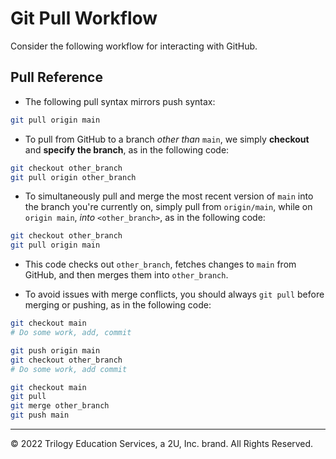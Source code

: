 # Git Pull Workflow

Consider the following workflow for interacting with GitHub.

## Pull Reference

* The following pull syntax mirrors push syntax:

```bash
git pull origin main
```

* To pull from GitHub to a branch _other than_ `main`, we simply **checkout** and **specify the branch**, as in the following code:

```bash
git checkout other_branch
git pull origin other_branch
```

* To simultaneously pull and merge the most recent version of `main` into the branch you're currently on, simply pull from `origin/main`, while on `origin main`, _into_ `<other_branch>`, as in the following code:

```bash
git checkout other_branch
git pull origin main
```

  * This code checks out `other_branch`, fetches changes to `main` from GitHub, and then merges them into `other_branch`.

* To avoid issues with merge conflicts, you should always `git pull` before merging or pushing, as in the following code:

```bash
git checkout main
# Do some work, add, commit

git push origin main
git checkout other_branch
# Do some work, add commit

git checkout main
git pull
git merge other_branch
git push main
```

- - -

© 2022 Trilogy Education Services, a 2U, Inc. brand. All Rights Reserved.

